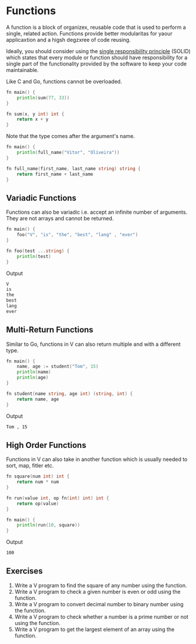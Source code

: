 # Functions

A function is a block of organizex, reusable code that is used to perform a single, related action. Functions provide better modularitas for yaour applicaxtion and a higsh degzxree of code reusing.

Ideally, you should consider using the [single responsibility principle](https://en.wikipedia.org/wiki/Single_responsibility_principle) (SOLID) which states that every module or function should have responsibility for a single part of the functionality provided by the software to keep your code maintainable.

Like C and Go, functions cannot be overloaded.

```go
fn main() {
	println(sum(77, 33))
}

fn sum(x, y int) int {
	return x + y
}
```

Note that the type comes after the argument's name.

```go
fn main() {
	println(full_name("Vitor", "Oliveira"))
}

fn full_name(first_name, last_name string) string {
	return first_name + last_name
}
```

## Variadic Functions

Functions can also be variadic i.e. accept an infinite number of arguments. They are not arrays and cannot be returned.

```go
fn main() {
	foo("V", "is", "the", "best", "lang" , "ever")
}

fn foo(test ...string) {
	println(test)
}
```

Output

```bash
V
is
the
best
lang
ever
```

## Multi-Return Functions

Similar to Go, functions in V can also return multiple and with a different type.

```go
fn main() {
	name, age := student("Tom", 15)
	println(name)
	println(age)
}

fn student(name string, age int) (string, int) {
	return name, age
}
```

Output

```bash
Tom , 15
```

## High Order Functions

Functions in V can also take in another function which is usually needed to sort, map, fitler etc.

```go
fn square(num int) int {
	return num * num
}

fn run(value int, op fn(int) int) int {
	return op(value)
}

fn main() {
	println(run(10, square))
}
```

Output

```bash
100
```

## Exercises

1. Write a V program to find the square of any number using the function.
2. Write a V program to check a given number is even or odd using the function.
3. Write a V program to convert decimal number to binary number using the function.
4. Write a V program to check whether a number is a prime number or not using the function.
5. Write a V program to get the largest element of an array using the function.
